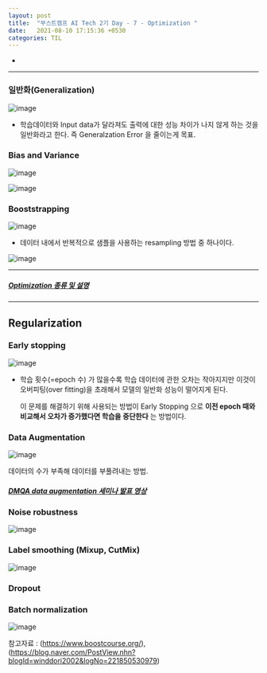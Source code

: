 ```yaml
---
layout: post
title:  "부스트캠프 AI Tech 2기 Day - 7 - Optimization "
date:   2021-08-10 17:15:36 +0530
categories: TIL
---
```


-

---
### 일반화(Generalization)


![image](https://user-images.githubusercontent.com/61610411/128797889-7460499f-e245-4091-b893-2d80974151e3.png)

- 학습데이터와 Input data가 달라져도 출력에 대한 성능 차이가 나지 않게 하는 것을 일반화라고 한다. 즉 Generalzation Error 을 줄이는게 목표.


### Bias and Variance


![image](https://user-images.githubusercontent.com/61610411/128793288-2c0d9f27-5ca8-4a84-9039-8d272333deaf.png)

![image](https://user-images.githubusercontent.com/61610411/128798730-daffef87-d958-4001-a43f-169fc8d5f289.png)


### Booststrapping

![image](https://user-images.githubusercontent.com/61610411/128798870-a24fbe77-11fb-45ba-8147-673fc05ab9ab.png)


- 데이터 내에서 반복적으로 샘플을 사용하는 resampling 방법 중 하나이다.


![image](https://user-images.githubusercontent.com/61610411/128799840-df18e03a-ca9f-401d-bf7e-3e87200ee045.png)


---
##### [Optimization 종류 및 설명](https://velog.io/@yookyungkho/%EB%94%A5%EB%9F%AC%EB%8B%9D-%EC%98%B5%ED%8B%B0%EB%A7%88%EC%9D%B4%EC%A0%80-%EC%A0%95%EB%B3%B5%EA%B8%B0%EB%B6%80%EC%A0%9C-CS231n-Lecture7-Review)
----
## Regularization 


### Early stopping


![image](https://user-images.githubusercontent.com/61610411/128794895-7f4c87fc-ce8a-4812-8d79-9b6d08dd354e.png)


- 학습 횟수(=epoch 수) 가 많을수록 학습 데이터에 관한 오차는 작아지지만 이것이 오버피팅(over fitting)을 초래해서 모델의 일반화 성능이 떨어지게 된다.
  

  이 문제를 해결하기 위해 사용되는 방법이 Early Stopping 으로 **이전 epoch 때와 비교해서 오차가 증가했다면 학습을 중단한다** 는 방법이다.


### Data Augmentation


![image](https://user-images.githubusercontent.com/61610411/128795015-994ebe03-b0aa-4157-a415-4ac6e86bc3e0.png)


데이터의 수가 부족해 데이터를 부풀려내는 방법.


##### [DMQA data augmentation 세미나 발표 영상](http://dmqm.korea.ac.kr/activity/seminar/307)


### Noise robustness


![image](https://user-images.githubusercontent.com/61610411/128795160-8cac6d69-63f8-4b64-9ceb-19d7b4c77073.png)


### Label smoothing (Mixup, CutMix)


![image](https://user-images.githubusercontent.com/61610411/128795262-698461a0-668f-4250-be76-aec6aefbca5c.png)


### Dropout

### Batch normalization


![image](https://user-images.githubusercontent.com/61610411/128795454-9a1c2af9-59da-446a-b9eb-160937f12554.png)




참고자료 : (https://www.boostcourse.org/),(https://blog.naver.com/PostView.nhn?blogId=winddori2002&logNo=221850530979)